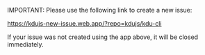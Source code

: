 IMPORTANT: Please use the following link to create a new issue:

https://kdujs-new-issue.web.app/?repo=kdujs/kdu-cli

If your issue was not created using the app above, it will be closed immediately.
